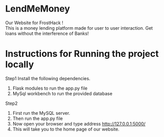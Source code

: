 # LendMeMoney
Our Website for FrostHack !   
This is a money lending platform made for user to user interaction.
Get loans without the interference of Banks!

# Instructions for Running the project locally
Step1 
Install the following dependencies.
1. Flask modules to run the app.py file
2. MySql workbench to run the provided database

Step2 
1. First run the MySQL server.
2. Then run the app.py file
3. Now open your browser and  type address http://127.0.0.1:5000/
4. This will take you to the home page of our website.
